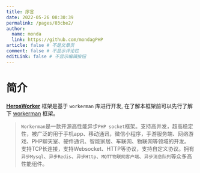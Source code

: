 ```yaml
---
title: 序言
date: 2022-05-26 08:30:39
permalink: /pages/03cbe2/
author: 
  name: monda
  link: https://github.com/mondagPHP
article: false # 不是文章页
comment: false # 不显示评论栏
editLink: false # 不显示编辑按钮
---
```


# 简介

**[HerosWorker](https://github.com/mondagPHP/heros-worker)** 框架是基于 `workerman` 库进行开发, 在了解本框架前可以先行了解下 [workerman](http://doc.workerman.net) 框架。

>`Workerman`是一款开源高性能异步`PHP socket`框架。支持高并发，超高稳定性，被广泛的用于手机app、移动通讯，微信小程序，手游服务端、网络游戏、PHP聊天室、硬件通讯、智能家居、车联网、物联网等领域的开发。 支持TCP长连接，支持Websocket、HTTP等协议，支持自定义协议。拥有`异步Mysql`、`异步Redis`、`异步Http`、`MQTT物联网客户端`、`异步消息队列`等众多高性能组件。

